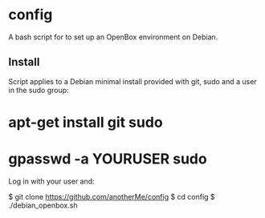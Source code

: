 # config

A bash script for to set up an OpenBox environment on Debian.

## Install

Script applies to a Debian minimal install provided with git, sudo and a user in the sudo group:

  # apt-get install git sudo
  # gpasswd -a YOURUSER sudo

Log in with your user and:

  $ git clone https://github.com/anotherMe/config
  $ cd config
  $ ./debian_openbox.sh
